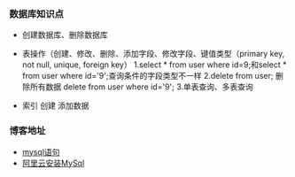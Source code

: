 ### 数据库知识点

- 创建数据库、删除数据库
- 表操作（创建、修改、删除、添加字段、修改字段、键值类型（primary key, not null, unique, foreign key）
1.select * from user where id=9;和select * from user where id='9';查询条件的字段类型不一样
2.delete from user; 删除所有数据 delete from user where id='9'; 
3.单表查询、多表查询

- 索引 
创建
添加数据

### 博客地址
* [mysql语句](https://www.cnblogs.com/zquan/p/9635019.html)
* [阿里云安装MySql](https://blog.csdn.net/qq_45441466/article/details/109670194)


